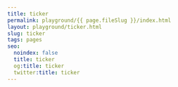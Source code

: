 ```yaml
---
title: ticker
permalink: playground/{{ page.fileSlug }}/index.html
layout: playground/ticker.html
slug: ticker
tags: pages
seo:
  noindex: false
  title: ticker
  og:title: ticker
  twitter:title: ticker
---
```




